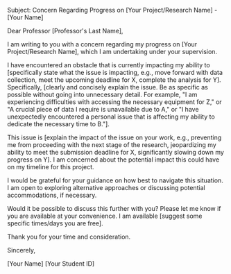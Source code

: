 Subject: Concern Regarding Progress on [Your Project/Research Name] - [Your Name]

Dear Professor [Professor's Last Name],

I am writing to you with a concern regarding my progress on [Your Project/Research Name], which I am undertaking under your supervision.

I have encountered an obstacle that is currently impacting my ability to [specifically state what the issue is impacting, e.g., move forward with data collection, meet the upcoming deadline for X, complete the analysis for Y]. Specifically, [clearly and concisely explain the issue. Be as specific as possible without going into unnecessary detail. For example, "I am experiencing difficulties with accessing the necessary equipment for Z," or "A crucial piece of data I require is unavailable due to A," or "I have unexpectedly encountered a personal issue that is affecting my ability to dedicate the necessary time to B."].

This issue is [explain the impact of the issue on your work, e.g., preventing me from proceeding with the next stage of the research, jeopardizing my ability to meet the submission deadline for X, significantly slowing down my progress on Y]. I am concerned about the potential impact this could have on my timeline for this project.

I would be grateful for your guidance on how best to navigate this situation. I am open to exploring alternative approaches or discussing potential accommodations, if necessary.

Would it be possible to discuss this further with you? Please let me know if you are available at your convenience. I am available [suggest some specific times/days you are free].

Thank you for your time and consideration.

Sincerely,

[Your Name]
[Your Student ID]